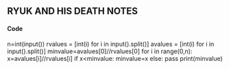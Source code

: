 ## RYUK AND HIS DEATH NOTES
#### Code


n=int(input())
rvalues = [int(i) for i in input().split()]
avalues = [int(i) for i in input().split()]
minvalue=avalues[0]//rvalues[0]
for i in range(0,n):
    x=avalues[i]//rvalues[i]
    if x<minvalue:
        minvalue=x
    else:
        pass
print(minvalue)
